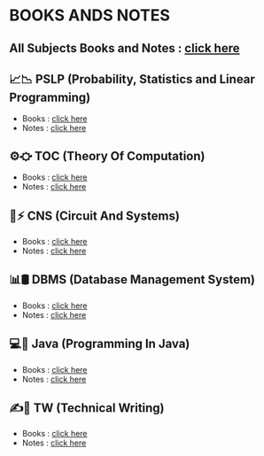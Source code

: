 # BOOKS ANDS NOTES

## All Subjects Books and Notes : [click here](https://github.com/manakcodes/SEM-4/tree/f55b018734506b83eca2edf5099e096321354f68/BOOKS-AND-NOTES)

## 📈📉 PSLP (Probability, Statistics and Linear Programming)

-   Books : [click here](https://github.com/manakcodes/SEM-4/tree/f55b018734506b83eca2edf5099e096321354f68/BOOKS-AND-NOTES/PSLP-Books-And-Notes/Books)
-   Notes : [click here]()

## ⚙️⛮ TOC (Theory Of Computation)

-   Books : [click here](https://github.com/manakcodes/SEM-4/tree/f55b018734506b83eca2edf5099e096321354f68/BOOKS-AND-NOTES/TOC-BOOKS-AND-NOTES/BOOKS)
-   Notes : [click here](https://github.com/manakcodes/SEM-4/tree/f55b018734506b83eca2edf5099e096321354f68/BOOKS-AND-NOTES/TOC-BOOKS-AND-NOTES/NOTES)

## 🔌⚡️ CNS (Circuit And Systems)

-   Books : [click here]()
-   Notes : [click here]()

## 📊🛢️ DBMS (Database Management System)

-   Books : [click here](https://github.com/manakcodes/SEM-4/tree/f55b018734506b83eca2edf5099e096321354f68/BOOKS-AND-NOTES/DBMS-BOOKS-AND-NOTES/BOOKS)
-   Notes : [click here](https://github.com/manakcodes/SEM-4/tree/f55b018734506b83eca2edf5099e096321354f68/BOOKS-AND-NOTES/DBMS-BOOKS-AND-NOTES/NOTES)

## 💻💭 Java (Programming In Java)

-   Books : [click here](https://github.com/manakcodes/SEM-4/tree/f55b018734506b83eca2edf5099e096321354f68/BOOKS-AND-NOTES/Java-Books-And-Notes/Books)
-   Notes : [click here](https://github.com/manakcodes/SEM-4/tree/f55b018734506b83eca2edf5099e096321354f68/BOOKS-AND-NOTES/Java-Books-And-Notes/Notes)

## ✍️📝 TW (Technical Writing)

-   Books : [click here](https://github.com/manakcodes/SEM-4/tree/f55b018734506b83eca2edf5099e096321354f68/BOOKS-AND-NOTES/Java-Books-And-Notes/Books)
-   Notes : [click here](https://github.com/manakcodes/SEM-4/tree/f55b018734506b83eca2edf5099e096321354f68/BOOKS-AND-NOTES/TW-BOOKS-AND-NOTES/NOTES)
